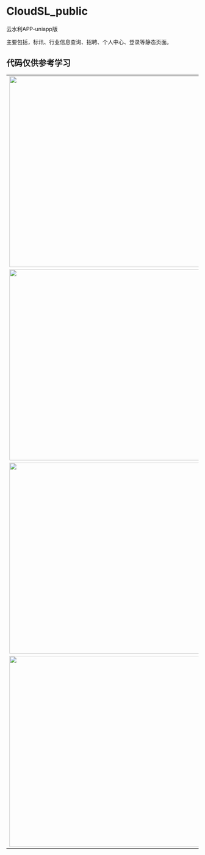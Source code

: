 # CloudSL_public
云水利APP-uniapp版

主要包括，标讯、行业信息查询、招聘、个人中心、登录等静态页面。
</br>
## 代码仅供参考学习

<table>
  <tr>
    <td><img src="https://upload-images.jianshu.io/upload_images/17878874-5b82b574e6c59ffe.png" width="500" ></td>
    <td><img src="https://upload-images.jianshu.io/upload_images/17878874-bb4a8611751014c9.png" width="500" ></td>
     <td><img src="https://upload-images.jianshu.io/upload_images/17878874-0e6422e9fcf39e60.png" width="500" ></td>
     
  </tr>
  <tr>
  <td><img src="https://upload-images.jianshu.io/upload_images/17878874-0bd24408345b46bd.png" width="500" ></td>
     <td><img src="https://upload-images.jianshu.io/upload_images/17878874-80f91e7dfe77d030.png" width="500" ></td>
     <td><img src="https://upload-images.jianshu.io/upload_images/17878874-ce27c145d1e18db8.png" width="500" ></td>
  </tr>
  <tr>
    <td><img src="https://upload-images.jianshu.io/upload_images/17878874-46fe563d7344fec5.png" width="500" ></td>
     <td><img src="https://upload-images.jianshu.io/upload_images/17878874-d98d0afc1ca9555a.png" width="500" ></td>
     <td><img src="https://upload-images.jianshu.io/upload_images/17878874-070b8f08844b2862.png" width="500" ></td>
  </tr>
  <tr>
  <td><img src="https://upload-images.jianshu.io/upload_images/17878874-d13c44daa0c0c524.png" width="500" ></td>
  </tr>
  </table>
